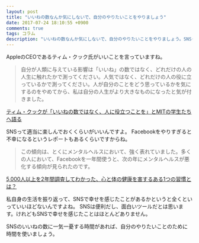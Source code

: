 ```yaml
---
layout: post
title: "いいねの数なんか気にしないで、自分のやりたいことをやりましょう"
date: 2017-07-24 18:10:55 +0900
comments: true
tags: コラム
description: "いいねの数なんか気にしないで、自分のやりたいことをやりましょう。SNSって適当に楽しんでおくくらいがいいんですよ。Facebookをやりすぎると不幸になるというレポートもあるくらいですからね。"
---
```


AppleのCEOであるティム・クック氏がいいことを言っていますね。

> 自分が人類に与えている影響は「いいね」の数ではなく、どれだけの人の人生に触れたかで測ってください。人気ではなく、どれだけの人の役に立っているかで測ってください。人が自分のことをどう思っているかを気にするのをやめてから、私は自分の人生がより大きなものになったと気が付きました。

<a href="https://www.lifehacker.jp/2017/07/170723_message-from-tim-cook.html" target="_blank">ティム・クックが「いいねの数ではなく、人に役立つことを」とMITの学生たちへ語る</a>

SNSって適当に楽しんでおくくらいがいいんですよ。
Facebookをやりすぎると不幸になるというレポートもあるくらいですからね。

> この傾向は、とくにメンタルヘルスにおいて、強く表れていました。多くの人において、Facebookを一年間使うと、次の年にメンタルヘルスが悪化する傾向が見られたのです。

<a href="https://www.lifehacker.jp/2017/07/170719_study-of-shows-this-activity-destroys-you.html" target="_blank">5,000人以上を2年間調査してわかった、心と体の健康を害するある1つの習慣とは？</a>

私自身の生活を振り返って、SNSで幸せを感じたことがあるかというと全くといっていいほどないんですよね。
SNSは便利だし、面白いツールだとは思います。けれどもSNSで幸せを感じたことはほとんどありません。

SNSのいいねの数に一気一憂する時間があれば、自分のやりたいことのために時間を使いましょう。
